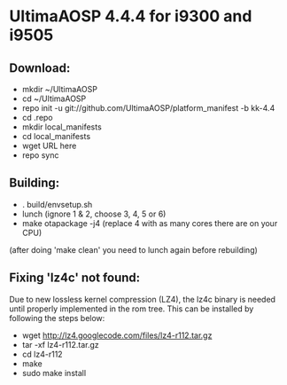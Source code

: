 UltimaAOSP 4.4.4 for i9300 and i9505
====================================

Download:
----------
* mkdir ~/UltimaAOSP
* cd ~/UltimaAOSP
* repo init -u git://github.com/UltimaAOSP/platform_manifest -b kk-4.4
* cd .repo
* mkdir local_manifests
* cd local_manifests
* wget URL here
* repo sync


Building:
----------
* . build/envsetup.sh
* lunch (ignore 1 & 2, choose 3, 4, 5 or 6)
* make otapackage -j4 (replace 4 with as many cores there are on your CPU)

(after doing 'make clean' you need to lunch again before rebuilding)



Fixing 'lz4c' not found:
------------------------

Due to new lossless kernel compression (LZ4), the lz4c binary is needed until properly implemented in the rom tree. This can be installed by following the steps below:

- wget http://lz4.googlecode.com/files/lz4-r112.tar.gz
- tar -xf lz4-r112.tar.gz
- cd lz4-r112
- make
- sudo make install
